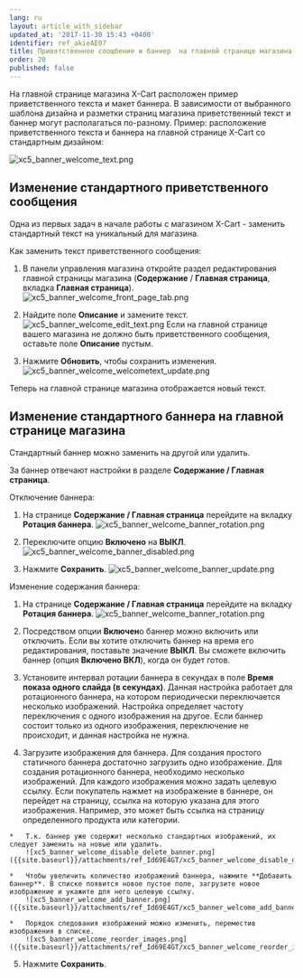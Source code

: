 ```yaml
---
lang: ru
layout: article_with_sidebar
updated_at: '2017-11-30 15:43 +0400'
identifier: ref_akieAE07
title: Приветственное соощбение и баннер  на главной странице магазина
order: 20
published: false
---
```

На главной странице магазина X-Cart расположен пример приветственного текста и макет баннера. В зависимости от выбранного шаблона дизайна и разметки страниц магазина приветственный текст и баннер могут располагаться по-разному. Пример: расположение приветственного текста и баннера на главной странице X-Cart  со стандартным дизайном:

![xc5_banner_welcome_text.png]({{site.baseurl}}/attachments/ref_Id69E4GT/xc5_banner_welcome_text.png)

## Изменение стандартного приветственного сообщения

Одна из первых задач в начале работы с магазином X-Cart - заменить стандартный текст на уникальный для магазина. 

Как заменить текст приветственного сообщения:

1. В панели управления магазина откройте раздел редактирования главной страницы магазина (**Содержание** / **Главная страница**, вкладка **Главная страница**).
    ![xc5_banner_welcome_front_page_tab.png]({{site.baseurl}}/attachments/ref_Id69E4GT/xc5_banner_welcome_front_page_tab.png)

2.  Найдите поле **Описание** и замените текст.
    ![xc5_banner_welcome_edit_text.png]({{site.baseurl}}/attachments/ref_Id69E4GT/xc5_banner_welcome_edit_text.png)
    Если на главной странице вашего магазина не должно быть приветственного сообщения, оставьте поле **Описание** пустым.

3.  Нажмите **Обновить**, чтобы сохранить изменения.
    ![xc5_banner_welcome_welcometext_update.png]({{site.baseurl}}/attachments/ref_Id69E4GT/xc5_banner_welcome_welcometext_update.png)

Теперь на главной странице магазина отображается новый текст.

## Изменение стандартного баннера на главной странице магазина

Стандартный баннер можно заменить на другой или удалить. 

За баннер отвечают настройки в разделе **Содержание / Главная страница**.

Отключение баннера:

1.   На странице **Содержание / Главная страница** перейдите на вкладку **Ротация баннера**.
     ![xc5_banner_welcome_banner_rotation.png]({{site.baseurl}}/attachments/ref_Id69E4GT/xc5_banner_welcome_banner_rotation.png)

2.   Переключите опцию **Включено** на **ВЫКЛ**.
     ![xc5_banner_welcome_banner_disabled.png]({{site.baseurl}}/attachments/ref_Id69E4GT/xc5_banner_welcome_banner_disabled.png)

3.  Нажмите **Сохранить**.
    ![xc5_banner_welcome_banner_update.png]({{site.baseurl}}/attachments/ref_Id69E4GT/xc5_banner_welcome_banner_update.png)

Изменение содержания баннера:

1.  На странице **Содержание / Главная страница** перейдите на вкладку **Ротация баннера**.
    ![xc5_banner_welcome_banner_rotation.png]({{site.baseurl}}/attachments/ref_Id69E4GT/xc5_banner_welcome_banner_rotation.png)

2.  Посредством опции **Включен**о баннер можно включить или отключить. Если вы хотите отключить баннер на время его редактирования, поставьте значение **ВЫКЛ**. Вы сможете включить баннер (опция **Включено ВКЛ**), когда он будет готов.

3.  Установите интервал ротации баннера в секундах в поле **Время показа одного слайда (в секундах)**. Данная настройка работает для ротационного баннера, на котором периодически переключается несколько изображений. Настройка определяет частоту переключения с одного изображения на другое. Если баннер состоит только из одного изображения, переключение не происходит, и данная настройка не нужна.

4.   Загрузите изображения для баннера. Для создания простого статичного баннера достаточно загрузить одно изображение. Для создания ротационного баннера, необходимо несколько изображений. Для каждого изображения можно задать целевую ссылку. Если покупатель нажмет на изображение в баннере, он перейдет на страницу, ссылка на которую указана для этого изображения. Например, это может быть ссылка на страницу определенного продукта или категории.

    *   Т.к. баннер уже содержит несколько стандартных изображений, их следует заменить на новые или удалить.
        ![xc5_banner_welcome_disable_delete_banner.png]({{site.baseurl}}/attachments/ref_Id69E4GT/xc5_banner_welcome_disable_delete_banner.png)

    *   Чтобы увеличить количество изображений баннера, нажмите **Добавить баннер**. В списке появится новое пустое поле, загрузите новое изображение и укажите для него целевую ссылку.
        ![xc5_banner_welcome_add_banner.png]({{site.baseurl}}/attachments/ref_Id69E4GT/xc5_banner_welcome_add_banner.png)

    *   Порядок следования изображений можно изменить, переместив изображения в списке.
        ![xc5_banner_welcome_reorder_images.png]({{site.baseurl}}/attachments/ref_Id69E4GT/xc5_banner_welcome_reorder_images.png)
    
5.  Нажмите **Сохранить**.

   

